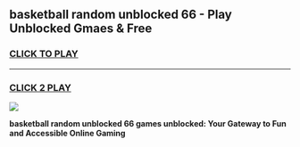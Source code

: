 
## basketball random unblocked 66 - Play Unblocked Gmaes & Free
<h3>
<a href="https://news.freeplayer.one?title=basketball_random_unblocked_66&ref=16F">CLICK TO PLAY</a></h3>
<hr>

<h3>
<a href="https://news.freeplayer.one?title=basketball_random_unblocked_66&ref=16F">CLICK 2 PLAY</a>
  
</h3>

<a href="https://news.freeplayer.one?title=basketball_random_unblocked_66&ref=16F/"><img src="https://clearcache.store/games.png"></a>


**basketball random unblocked 66 games unblocked: Your Gateway to Fun and Accessible Online Gaming**
